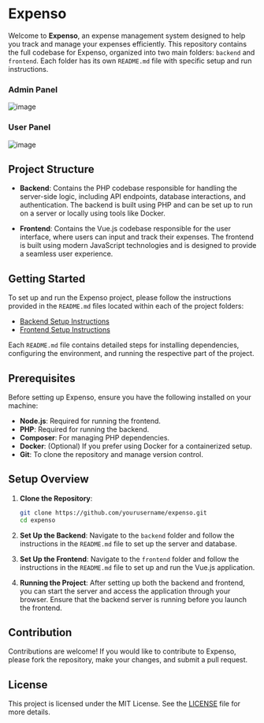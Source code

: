 # Expenso

Welcome to **Expenso**, an expense management system designed to help you track and manage your expenses efficiently. This repository contains the full codebase for Expenso, organized into two main folders: `backend` and `frontend`. Each folder has its own `README.md` file with specific setup and run instructions.

### Admin Panel
![image](https://github.com/user-attachments/assets/832b295b-23dc-43e9-a715-df3751a15dd2)

### User Panel
![image](https://github.com/user-attachments/assets/d64b10e7-33c7-4bcc-8223-dd2e4a4767d1)

## Project Structure


- **Backend**: Contains the PHP codebase responsible for handling the server-side logic, including API endpoints, database interactions, and authentication. The backend is built using PHP and can be set up to run on a server or locally using tools like Docker.
  
- **Frontend**: Contains the Vue.js codebase responsible for the user interface, where users can input and track their expenses. The frontend is built using modern JavaScript technologies and is designed to provide a seamless user experience.

## Getting Started

To set up and run the Expenso project, please follow the instructions provided in the `README.md` files located within each of the project folders:

- [Backend Setup Instructions](expense-management-backend/readme.md)
- [Frontend Setup Instructions](expense-management-frontend/README.md)

Each `README.md` file contains detailed steps for installing dependencies, configuring the environment, and running the respective part of the project.

## Prerequisites

Before setting up Expenso, ensure you have the following installed on your machine:

- **Node.js**: Required for running the frontend.
- **PHP**: Required for running the backend.
- **Composer**: For managing PHP dependencies.
- **Docker**: (Optional) If you prefer using Docker for a containerized setup.
- **Git**: To clone the repository and manage version control.

## Setup Overview

1. **Clone the Repository**:
    ```bash
    git clone https://github.com/yourusername/expenso.git
    cd expenso
    ```

2. **Set Up the Backend**:
    Navigate to the `backend` folder and follow the instructions in the `README.md` file to set up the server and database.

3. **Set Up the Frontend**:
    Navigate to the `frontend` folder and follow the instructions in the `README.md` file to set up and run the Vue.js application.

4. **Running the Project**:
    After setting up both the backend and frontend, you can start the server and access the application through your browser. Ensure that the backend server is running before you launch the frontend.

## Contribution

Contributions are welcome! If you would like to contribute to Expenso, please fork the repository, make your changes, and submit a pull request.

## License

This project is licensed under the MIT License. See the [LICENSE](LICENSE) file for more details.


